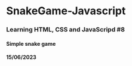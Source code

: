 # SnakeGame-Javascript
### Learning HTML, CSS and JavaScripd #8
#### Simple snake game
#### 15/06/2023
